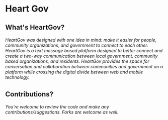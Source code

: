 # Heart Gov

## What's HeartGov?

###### HeartGov was designed with one idea in mind: make it easier for people, community organizations, and government to connect to each other. HeartGov is a text message based platform designed to better connect and create a two-way communication between local government, community based organizations, and residents. HeartGov provides the space for conversation and collaboration between communities and government on a platform while crossing the digital divide between web and mobile technology.

## Contributions?

###### You're welcome to review the code and make any contributions/suggestions. Forks are welcome as well. 